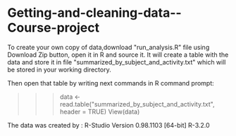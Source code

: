 # Getting-and-cleaning-data--Course-project


To create your own copy of data,download "run_analysis.R" file using Download Zip button,  open it  in R and source it. 
It will create a table with the data and store it in file "summarized_by_subject_and_activity.txt" which will 
be stored in your working directory. 

Then open that table by writing next commands in  R command prompt:

>>> data <- read.table("summarized_by_subject_and_activity.txt", header = TRUE) 
>>>View(data)

The data was created by :
R-Studio Version 0.98.1103 
[64-bit] R-3.2.0
